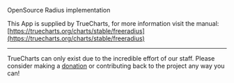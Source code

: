 OpenSource Radius implementation

This App is supplied by TrueCharts, for more information visit the manual: [https://truecharts.org/charts/stable/freeradius](https://truecharts.org/charts/stable/freeradius)

---

TrueCharts can only exist due to the incredible effort of our staff.
Please consider making a [donation](https://truecharts.org/about/sponsor) or contributing back to the project any way you can!
